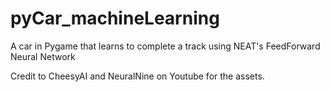 # pyCar_machineLearning
A car in Pygame that learns to complete a track using NEAT's FeedForward Neural Network

Credit to CheesyAI and NeuralNine on Youtube for the assets.

